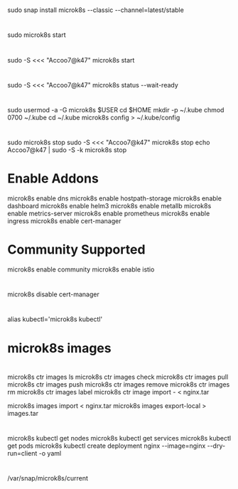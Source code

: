 #
sudo snap install microk8s --classic --channel=latest/stable

#
sudo microk8s start

#
sudo -S <<< "Accoo7@k47" microk8s start

#
sudo -S <<< "Accoo7@k47" microk8s status --wait-ready

#
#
sudo usermod -a -G microk8s $USER
cd $HOME
mkdir -p ~/.kube
chmod 0700 ~/.kube
cd ~/.kube
microk8s config > ~/.kube/config

# 
sudo microk8s stop
sudo -S <<< "Accoo7@k47" microk8s stop
echo Accoo7@k47 | sudo -S -k microk8s stop


# Enable Addons
microk8s enable dns
microk8s enable hostpath-storage
microk8s enable dashboard
microk8s enable helm3
microk8s enable metallb
microk8s enable metrics-server
microk8s enable prometheus
microk8s enable ingress
microk8s enable cert-manager

# Community Supported 
microk8s enable community
microk8s enable istio

#
microk8s disable cert-manager

#
alias kubectl='microk8s kubectl'

#
# microk8s images 
#
microk8s ctr images ls
microk8s ctr images check
microk8s ctr images pull
microk8s ctr images push
microk8s ctr images remove
microk8s ctr images rm
microk8s ctr images label
microk8s ctr image import - < nginx.tar

microk8s images import < nginx.tar
microk8s images export-local > images.tar

#
microk8s kubectl get nodes
microk8s kubectl get services
microk8s kubectl get pods
microk8s kubectl create deployment nginx --image=nginx --dry-run=client -o yaml

#
/var/snap/microk8s/current
